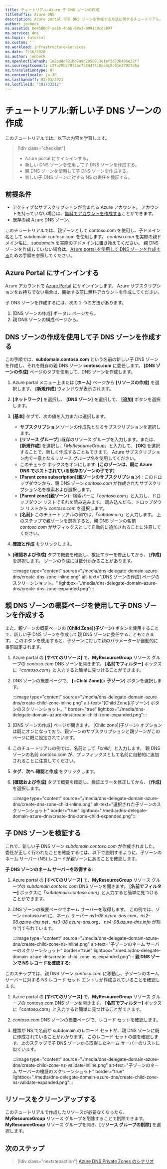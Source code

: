 ```yaml
---
title: チュートリアル:Azure 子 DNS ゾーンの作成
titleSuffix: Azure DNS
description: Azure portal で子 DNS ゾーンを作成する方法に関するチュートリアル。
author: jonbeck
ms.assetid: be4580d7-aa1b-4b6b-89a3-0991c0cda897
ms.service: dns
ms.topic: tutorial
ms.custom: ''
ms.workload: infrastructure-services
ms.date: 7/16/2020
ms.author: jonbeck
ms.openlocfilehash: 1e2eddd821bb7a9d2050913efef3d73b406e32f7
ms.sourcegitcommit: c27a20b278f2ac758447418ea4c8c61e27927d6a
ms.translationtype: HT
ms.contentlocale: ja-JP
ms.lasthandoff: 03/03/2021
ms.locfileid: "101733212"
---
```

# <a name="tutorial-creating-a-new-child-dns-zone"></a>チュートリアル:新しい子 DNS ゾーンの作成

このチュートリアルでは、以下の内容を学習します。 

> [!div class="checklist"]
> * Azure portal にサインインする。
> * 新しい DNS ゾーンを使用して子 DNS ゾーンを作成する。
> * 親 DNS ゾーンを使用して子 DNS ゾーンを作成する。
> * 新しい子 DNS ゾーンに対する NS の委任を検証する。



## <a name="prerequisites"></a>前提条件

* アクティブなサブスクリプションが含まれる Azure アカウント。  アカウントを持っていない場合は、[無料でアカウントを作成する](https://azure.microsoft.com/free/?WT.mc_id=A261C142F)ことができます。
* 既存の親 Azure DNS ゾーン。  

このチュートリアルでは、親ゾーンとして contoso.com を使用し、子ドメイン名として subdomain.contoso.com を使用します。  *contoso.com* を実際の親ドメイン名に、*subdomain* を実際の子ドメインに置き換えてください。  親 DNS ゾーンを作成していない場合は、[Azure portal を使用して DNS ゾーンを作成する](./dns-getstarted-portal.md#create-a-dns-zone)ための手順を参照してください。 


## <a name="sign-in-to-azure-portal"></a>Azure Portal にサインインする

Azure アカウントで [Azure Portal](https://portal.azure.com/) にサインインします。
Azure サブスクリプションをお持ちでない場合は、開始する前に無料アカウントを作成してください。

子 DNS ゾーンを作成するには、次の 2 つの方法があります。
1.  [DNS ゾーンの作成] ポータル ページから。
1.  親 DNS ゾーンの構成ページから。


## <a name="create-child-dns-zone-via-create-dns-zone"></a>DNS ゾーンの作成を使用して子 DNS ゾーンを作成する

この手順では、**subdomain.contoso.com** という名前の新しい子 DNS ゾーンを作成し、それを既存の親 DNS ゾーン **contoso.com** に委任します。 **[DNS ゾーンの作成]** ページのタブを使用して、DNS ゾーンを作成します。
1.  Azure portal メニュー上または **[ホーム]** ページから **[リソースの作成]** を選択します。 **[新規作成]** ウィンドウが表示されます。
1.  **[ネットワーク]** を選択し、 **[DNS ゾーン]** を選択して、 **[追加]** ボタンを選択します。

1.  **[基本]** タブで、次の値を入力または選択します。
    * **サブスクリプション**:ゾーンの作成先となるサブスクリプションを選択します。
    * **[リソース グループ]** :既存のリソース グループを入力します。または、 **[新規作成]** を選択し、「*MyResourceGroup*」と入力して、 **[OK]** を選択することで、新しく作成することもできます。 Azure サブスクリプション内で一意となるリソース グループ名を使用してください。
    * このチェック ボックスをオンにします: **[このゾーンは、既に Azure DNS でホストされている既存のゾーンの子です]**
    * **[Parent zone subscription]\(親ゾーンのサブスクリプション\)** : このドロップダウンから、親 DNS ゾーン *contoso.com* が作成されたサブスクリプション名を検索および選択します。
    * **[Parent zone]\(親ゾーン\)** : 検索バーに「*contoso.com*」と入力し、ドロップダウン リストでそれを読み込みます。 読み込んだら、ドロップダウン リストから *contoso.com* を選択します。
    * **[名前]:** このチュートリアルの例では、「*subdomain*」と入力します。 上のステップで親ゾーンを選択すると、親 DNS ゾーンの名前 *contoso.com* がサフィックスとして自動的に追加されることに注意してください。

1. **確認と作成** をクリックします。
1. **[確認および作成]** タブで概要を確認し、検証エラーを修正してから、 **[作成]** を選択します。
ゾーンの作成には数分かかることがあります。

 
    :::image type="content" source="./media/dns-delegate-domain-azure-dns/create-dns-zone-inline.png" alt-text="[DNS ゾーンの作成] ページのスクリーンショット。" lightbox="./media/dns-delegate-domain-azure-dns/create-dns-zone-expanded.png":::

## <a name="create-child-dns-zone-via-parent-dns-zone-overview-page"></a>親 DNS ゾーンの概要ページを使用して子 DNS ゾーンを作成する
また、親ゾーンの概要ページの **[Child Zone]\(子ゾーン\)** ボタンを使用することで、新しい子 DNS ゾーンを作成して親 DNS ゾーンに委任することもできます。 このボタンを使用すると、子ゾーンに対して親のパラメーターが自動的に事前設定されます。 

1.  Azure portal の **[すべてのリソース]** で、**MyResourceGroup** リソース グループの *contoso.com* DNS ゾーンを開きます。 **[名前でフィルター]** ボックスに「*contoso.com*」と入力すると簡単に見つけることができます。
1.  DNS ゾーンの概要ページで、 **[+Child Zone]\(+ 子ゾーン\)** ボタンを選択します。

      :::image type="content" source="./media/dns-delegate-domain-azure-dns/create-child-zone-inline.png" alt-text="[Child Zone]\(子ゾーン\) ボタンのスクリーンショット。" border="true" lightbox="./media/dns-delegate-domain-azure-dns/create-child-zone-expanded.png":::

1.  [DNS ゾーンの作成] ページが開きます。 [Child zone]\(子ゾーン\) オプションは既にオンになっており、親ゾーンのサブスクリプションと親ゾーンがこのページに既に設定されています。
1.  このチュートリアルの例では、名前として「*child*」と入力します。 親 DNS ゾーンの名前 contoso.com が、プレフィックスとして名前に自動的に追加されることに注意してください。
1.  **タグ**、**次へ:確認と作成** をクリックします。
1.  **[確認および作成]** タブで概要を確認し、検証エラーを修正してから、 **[作成]** を選択します。

    :::image type="content" source="./media/dns-delegate-domain-azure-dns/create-dns-zone-child-inline.png" alt-text="選択された子ゾーンのスクリーンショット" border="true" lightbox="./media/dns-delegate-domain-azure-dns/create-dns-zone-child-expanded.png":::

## <a name="verify-child-dns-zone"></a>子 DNS ゾーンを検証する
これで、新しい子 DNS ゾーン *subdomain.contoso.com* が作成されました。 委任が正しく行われたことを確認するには、以下で説明するように、子ゾーンのネーム サーバー (NS) レコードが親ゾーンにあることを確認します。  

**子 DNS ゾーンのネーム サーバーを取得する:**

1.  Azure portal の **[すべてのリソース]** で、**MyResourceGroup** リソース グループの *subdomain.contoso.com* DNS ゾーンを開きます。 **[名前でフィルター]** ボックスに「*subdomain.contoso.com*」と入力すると簡単に見つけることができます。
1.  DNS ゾーンの概要ページでネーム サーバーを取得します。 この例では、ゾーン contoso.net に、ネーム サーバー *ns1-08.azure-dns.com、ns2-08.azure-dns.net、ns3-08.azure-dns.org、* *ns4-08.azure-dns.info* が割り当てられています。

      :::image type="content" source="./media/dns-delegate-domain-azure-dns/create-child-zone-ns-inline.png" alt-text="子ゾーンのネーム サーバーのスクリーンショット" border="true" lightbox="./media/dns-delegate-domain-azure-dns/create-child-zone-ns-expanded.png":::
**親 DNS ゾーンで NS レコードを確認する:**

このステップでは、親 DNS ゾーン *contoso.com* に移動し、子ゾーンのネーム サーバーに対する NS レコード セット エントリが作成されていることを確認します。

1. Azure portal の **[すべてのリソース]** で、**MyResourceGroup** リソース グループの contoso.com DNS ゾーンを開きます。 **[名前でフィルター]** ボックスに「contoso.com」と入力すると簡単に見つけることができます。
1.  *contoso.com* DNS ゾーンの概要ページで、レコード セットを確認します。
1.  種類が NS で名前が subdomain のレコード セットが、親 DNS ゾーンに既に作成されていることがわかります。 このレコード セットの値を確認します。上のステップで子 DNS ゾーンから取得したネーム サーバーのリストに似ています。

     :::image type="content" source="./media/dns-delegate-domain-azure-dns/create-child-zone-ns-validate-inline.png" alt-text="子ゾーンのネーム サーバーの検証のスクリーンショット" border="true" lightbox="./media/dns-delegate-domain-azure-dns/create-child-zone-ns-validate-expanded.png":::
## <a name="clean-up-resources"></a>リソースをクリーンアップする
このチュートリアルで作成したリソースが必要なくなったら、**MyResourceGroup** リソース グループを削除することで削除できます。 **MyResourceGroup** リソース グループを開き、**[リソース グループの削除]** を選択します。



## <a name="next-steps"></a>次のステップ

> [!div class="nextstepaction"]
> [Azure DNS Private Zones のシナリオ](private-dns-scenarios.md)